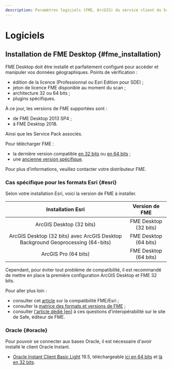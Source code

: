 ```yaml
---
description: Paramètres logiciels (FME, ArcGIS) du service client du Scan FME (Isogeo)
---
```

# Logiciels

## Installation de FME Desktop {#fme_installation}

FME Desktop doit être installé et parfaitement configuré pour accéder et manipuler vos données géographiques. Points de vérification :

* édition de la licence (Professionnal ou Esri Edition pour SDE)  ;
* jeton de licence FME disponible au moment du scan ;
* architecture 32 ou 64 bits ;
* plugins spécifiques.

À ce jour, les versions de FME supportées sont :

* de FME Desktop 2013 SP4 ;
* à FME Desktop 2018.

Ainsi que les Service Pack associés.

Pour télécharger FME :

* la dernière version compatible [en 32 bits](https://downloads.safe.com/fme/2018/fme-desktop-2018.1.2.1-b18592-win-x86.msi) ou [en 64 bits](https://downloads.safe.com/fme/2018/fme-desktop-2018.1.2.1-b18592-win-x64.msi) ;
* une [ancienne version spécifique](https://www.safe.com/support/support-resources/fme-downloads/archived/).

Pour plus d’informations, veuillez contacter votre distributeur FME.

### Cas spécifique pour les formats Esri {#esri}

Selon votre installation Esri, voici la version de FME à installer.

|                                Installation Esri                                |     Version de FME    |
|:-------------------------------------------------------------------------------:|:---------------------:|
|                             ArcGIS Desktop (32 bits)                            | FME Desktop (32 bits) |
| ArcGIS Desktop (32 bits) avec ArcGIS Desktop Background Geoprocessing (64-bits) | FME Desktop (64 bits) |
|                               ArcGIS Pro (64 bits)                              | FME Desktop (64 bits) |

Cependant, pour éviter tout problème de compatibilité, il est recommandé de mettre en place la première configuration ArcGIS Desktop et FME 32 bits.

<!-- 1. Tout d'abord, il faut **la version 32 bits de FME** et si possible l'édition Esri
2. Ensuite :
    * soit ArcGIS Desktop 32 bits sur la même machine avec une licence disponible pendant toute la durée du Scan - méthode recommandée ;
    * soit installer les librairies SDE sur la machine où est installée votre FME ([voir cet article](https://knowledge.safe.com/articles/358/arcsde-libraries-required-for-the-esri-arcsde-sde3.html)) - méthode plus complexe.
3. Si ArcGIS est en licence flottante liée à un serveur de licences distant, ajouter la variable d'environnement `ARCGIS_LICENCE_FILE` (voir [la doc Esri](http://resources.arcgis.com/fr/help/install-guides/license-manager/10.1/index.html#/Defining_port_host_to_one_or_more_license_servers/00790000000t000000/)) avec pour valeur le port et l'adresse de votre serveur de licence (information située dans ArcGIS Administrator) :

    ![Scan - ArcGIS SDE license](/assets/install_SDE_env_var_arcgis_licensing.png "Variable d'environnement pour le serveur de licence d'ArcGIS") -->

Pour aller plus loin :

* consulter cet [article](https://www.inser.ch/fr/content/fme-et-arcgis-desktoparcgis-pro) sur la compatibilité FME/Esri ;
* consulter la [matrice des formats et versions de FME](https://www.safe.com/fme/formats-matrix/#search=arcsde) ;
* consulter [l'article dédié [en]](https://knowledge.safe.com/articles/1517/notes-on-fme-and-esri-versions-and-compatibility.html) à ces questions d'interopérabilité sur le site de Safe, éditeur de FME.

### Oracle {#oracle}

Pour pouvoir se connecter aux bases Oracle, il est nécessaire d'avoir installé le client Oracle Instant.

* [Oracle Instant Client Basic Light](https://www.oracle.com/database/technologies/instant-client.html) 19.5, téléchargeable [ici en 64 bits](https://www.oracle.com/database/technologies/instant-client/winx64-64-downloads.html) et [là en 32 bits](https://www.oracle.com/database/technologies/instant-client/microsoft-windows-32-downloads.html).
